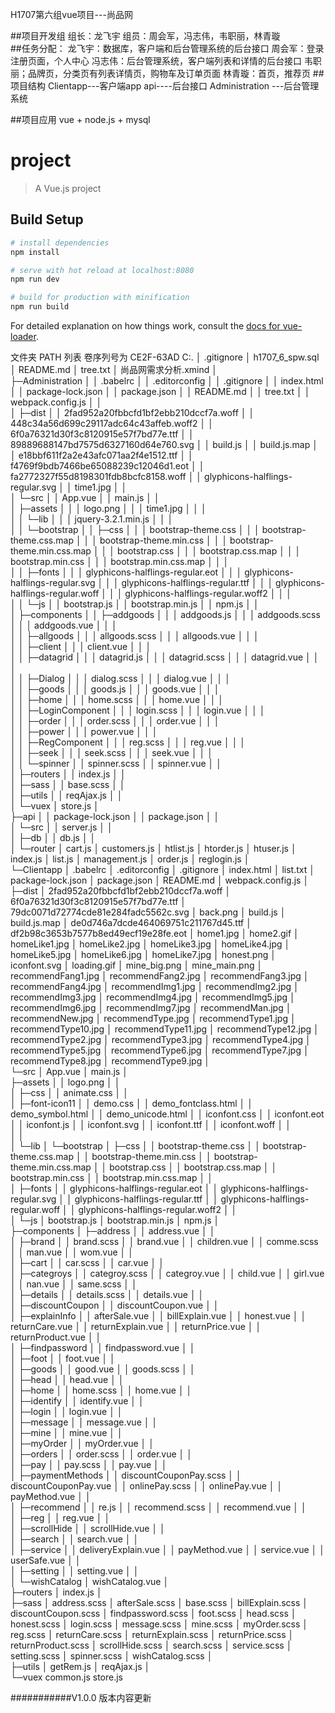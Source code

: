 H1707第六组vue项目---尚品网

##项目开发组
	组长：龙飞宇
	组员：周会军，冯志伟，韦职丽，林青璇	
##任务分配：
	龙飞宇：数据库，客户端和后台管理系统的后台接口
	周会军：登录注册页面，个人中心
	冯志伟：后台管理系统，客户端列表和详情的后台接口
	韦职丽；品牌页，分类页有列表详情页，购物车及订单页面
	林青璇：首页，推荐页
##项目结构
	Clientapp---客户端app
	api----后台接口
	Administration ---后台管理系统

##项目应用
	vue + node.js + mysql

# project

> A Vue.js project

## Build Setup

``` bash
# install dependencies
npm install

# serve with hot reload at localhost:8080
npm run dev

# build for production with minification
npm run build
```

For detailed explanation on how things work, consult the [docs for vue-loader](http://vuejs.github.io/vue-loader).


文件夹 PATH 列表
卷序列号为 CE2F-63AD
C:.
│  .gitignore
│  h1707_6_spw.sql
│  README.md
│  tree.txt
│  尚品网需求分析.xmind
│  
├─Administration
│  │  .babelrc
│  │  .editorconfig
│  │  .gitignore
│  │  index.html
│  │  package-lock.json
│  │  package.json
│  │  README.md
│  │  tree.txt
│  │  webpack.config.js
│  │  
│  ├─dist
│  │      2fad952a20fbbcfd1bf2ebb210dccf7a.woff
│  │      448c34a56d699c29117adc64c43affeb.woff2
│  │      6f0a76321d30f3c8120915e57f7bd77e.ttf
│  │      89889688147bd7575d6327160d64e760.svg
│  │      build.js
│  │      build.js.map
│  │      e18bbf611f2a2e43afc071aa2f4e1512.ttf
│  │      f4769f9bdb7466be65088239c12046d1.eot
│  │      fa2772327f55d8198301fdb8bcfc8158.woff
│  │      glyphicons-halflings-regular.svg
│  │      time1.jpg
│  │      
│  └─src
│      │  App.vue
│      │  main.js
│      │  
│      ├─assets
│      │  │  logo.png
│      │  │  time1.jpg
│      │  │  
│      │  └─lib
│      │      │  jquery-3.2.1.min.js
│      │      │  
│      │      └─bootstrap
│      │          ├─css
│      │          │      bootstrap-theme.css
│      │          │      bootstrap-theme.css.map
│      │          │      bootstrap-theme.min.css
│      │          │      bootstrap-theme.min.css.map
│      │          │      bootstrap.css
│      │          │      bootstrap.css.map
│      │          │      bootstrap.min.css
│      │          │      bootstrap.min.css.map
│      │          │      
│      │          ├─fonts
│      │          │      glyphicons-halflings-regular.eot
│      │          │      glyphicons-halflings-regular.svg
│      │          │      glyphicons-halflings-regular.ttf
│      │          │      glyphicons-halflings-regular.woff
│      │          │      glyphicons-halflings-regular.woff2
│      │          │      
│      │          └─js
│      │                  bootstrap.js
│      │                  bootstrap.min.js
│      │                  npm.js
│      │                  
│      ├─components
│      │  ├─addgoods
│      │  │      addgoods.js
│      │  │      addgoods.scss
│      │  │      addgoods.vue
│      │  │      
│      │  ├─allgoods
│      │  │      allgoods.scss
│      │  │      allgoods.vue
│      │  │      
│      │  ├─client
│      │  │      client.vue
│      │  │      
│      │  ├─datagrid
│      │  │      datagrid.js
│      │  │      datagrid.scss
│      │  │      datagrid.vue
│      │  │      
│      │  ├─Dialog
│      │  │      dialog.scss
│      │  │      dialog.vue
│      │  │      
│      │  ├─goods
│      │  │      goods.js
│      │  │      goods.vue
│      │  │      
│      │  ├─home
│      │  │      home.scss
│      │  │      home.vue
│      │  │      
│      │  ├─LoginComponent
│      │  │      login.scss
│      │  │      login.vue
│      │  │      
│      │  ├─order
│      │  │      order.scss
│      │  │      order.vue
│      │  │      
│      │  ├─power
│      │  │      power.vue
│      │  │      
│      │  ├─RegComponent
│      │  │      reg.scss
│      │  │      reg.vue
│      │  │      
│      │  ├─seek
│      │  │      seek.scss
│      │  │      seek.vue
│      │  │      
│      │  └─spinner
│      │          spinner.scss
│      │          spinner.vue
│      │          
│      ├─routers
│      │      index.js
│      │      
│      ├─sass
│      │      base.scss
│      │      
│      ├─utils
│      │      reqAjax.js
│      │      
│      └─vuex
│              store.js
│              
├─api
│  │  package-lock.json
│  │  package.json
│  │  
│  └─src
│      │  server.js
│      │  
│      ├─db
│      │      db.js
│      │      
│      └─router
│              cart.js
│              customers.js
│              htlist.js
│              htorder.js
│              htuser.js
│              index.js
│              list.js
│              management.js
│              order.js
│              reglogin.js
│              
└─Clientapp
    │  .babelrc
    │  .editorconfig
    │  .gitignore
    │  index.html
    │  list.txt
    │  package-lock.json
    │  package.json
    │  README.md
    │  webpack.config.js
    │  
    ├─dist
    │      2fad952a20fbbcfd1bf2ebb210dccf7a.woff
    │      6f0a76321d30f3c8120915e57f7bd77e.ttf
    │      79dc0071d72774cde81e284fadc5562c.svg
    │      back.png
    │      build.js
    │      build.js.map
    │      de0d746a7dcde464069751c211767d45.ttf
    │      df2b98c3653b7577b8ed49ecf19e28fe.eot
    │      home1.jpg
    │      home2.gif
    │      homeLike1.jpg
    │      homeLike2.jpg
    │      homeLike3.jpg
    │      homeLike4.jpg
    │      homeLike5.jpg
    │      homeLike6.jpg
    │      homeLike7.jpg
    │      honest.png
    │      iconfont.svg
    │      loading.gif
    │      mine_big.png
    │      mine_main.png
    │      recommendFang1.jpg
    │      recommendFang2.jpg
    │      recommendFang3.jpg
    │      recommendFang4.jpg
    │      recommendImg1.jpg
    │      recommendImg2.jpg
    │      recommendImg3.jpg
    │      recommendImg4.jpg
    │      recommendImg5.jpg
    │      recommendImg6.jpg
    │      recommendImg7.jpg
    │      recommendMan.jpg
    │      recommendNew.jpg
    │      recommendType.jpg
    │      recommendType1.jpg
    │      recommendType10.jpg
    │      recommendType11.jpg
    │      recommendType12.jpg
    │      recommendType2.jpg
    │      recommendType3.jpg
    │      recommendType4.jpg
    │      recommendType5.jpg
    │      recommendType6.jpg
    │      recommendType7.jpg
    │      recommendType8.jpg
    │      recommendType9.jpg
    │      
    └─src
        │  App.vue
        │  main.js
        │  
        ├─assets
        │  │  logo.png
        │  │  
        │  ├─css
        │  │      animate.css
        │  │      
        │  ├─font-icon11
        │  │      demo.css
        │  │      demo_fontclass.html
        │  │      demo_symbol.html
        │  │      demo_unicode.html
        │  │      iconfont.css
        │  │      iconfont.eot
        │  │      iconfont.js
        │  │      iconfont.svg
        │  │      iconfont.ttf
        │  │      iconfont.woff
        │  │     
        │  │          
        │  └─lib
        │      └─bootstrap
        │          ├─css
        │          │      bootstrap-theme.css
        │          │      bootstrap-theme.css.map
        │          │      bootstrap-theme.min.css
        │          │      bootstrap-theme.min.css.map
        │          │      bootstrap.css
        │          │      bootstrap.css.map
        │          │      bootstrap.min.css
        │          │      bootstrap.min.css.map
        │          │      
        │          ├─fonts
        │          │      glyphicons-halflings-regular.eot
        │          │      glyphicons-halflings-regular.svg
        │          │      glyphicons-halflings-regular.ttf
        │          │      glyphicons-halflings-regular.woff
        │          │      glyphicons-halflings-regular.woff2
        │          │      
        │          └─js
        │                  bootstrap.js
        │                  bootstrap.min.js
        │                  npm.js
        │                  
        ├─components
        │  ├─address
        │  │      address.vue
        │  │      
        │  ├─brand
        │  │      brand.scss
        │  │      brand.vue
        │  │      children.vue
        │  │      comme.scss
        │  │      man.vue
        │  │      wom.vue
        │  │      
        │  ├─cart
        │  │      car.scss
        │  │      car.vue
        │  │      
        │  ├─categroys
        │  │      categroy.scss
        │  │      categroy.vue
        │  │      child.vue
        │  │      girl.vue
        │  │      nan.vue
        │  │      same.scss
        │  │      
        │  ├─details
        │  │      details.scss
        │  │      details.vue
        │  │      
        │  ├─discountCoupon
        │  │      discountCoupon.vue
        │  │      
        │  ├─explainInfo
        │  │      afterSale.vue
        │  │      billExplain.vue
        │  │      honest.vue
        │  │      returnCare.vue
        │  │      returnExplain.vue
        │  │      returnPrice.vue
        │  │      returnProduct.vue
        │  │      
        │  ├─findpassword
        │  │      findpassword.vue
        │  │      
        │  ├─foot
        │  │      foot.vue
        │  │      
        │  ├─goods
        │  │      good.vue
        │  │      goods.scss
        │  │      
        │  ├─head
        │  │      head.vue
        │  │      
        │  ├─home
        │  │      home.scss
        │  │      home.vue
        │  │      
        │  ├─identify
        │  │      identify.vue
        │  │      
        │  ├─login
        │  │      login.vue
        │  │      
        │  ├─message
        │  │      message.vue
        │  │      
        │  ├─mine
        │  │      mine.vue
        │  │      
        │  ├─myOrder
        │  │      myOrder.vue
        │  │      
        │  ├─orders
        │  │      order.scss
        │  │      order.vue
        │  │      
        │  ├─pay
        │  │      pay.scss
        │  │      pay.vue
        │  │      
        │  ├─paymentMethods
        │  │      discountCouponPay.scss
        │  │      discountCouponPay.vue
        │  │      onlinePay.scss
        │  │      onlinePay.vue
        │  │      payMethod.vue
        │  │      
        │  ├─recommend
        │  │      re.js
        │  │      recommend.scss
        │  │      recommend.vue
        │  │      
        │  ├─reg
        │  │      reg.vue
        │  │      
        │  ├─scrollHide
        │  │      scrollHide.vue
        │  │      
        │  ├─search
        │  │      search.vue
        │  │      
        │  ├─service
        │  │      deliveryExplain.vue
        │  │      payMethod.vue
        │  │      service.vue
        │  │      userSafe.vue
        │  │      
        │  ├─setting
        │  │      setting.vue
        │  │      
        │  └─wishCatalog
        │          wishCatalog.vue
        │          
        ├─routers
        │      index.js
        │      
        ├─sass
        │      address.scss
        │      afterSale.scss
        │      base.scss
        │      billExplain.scss
        │      discountCoupon.scss
        │      findpassword.scss
        │      foot.scss
        │      head.scss
        │      honest.scss
        │      login.scss
        │      message.scss
        │      mine.scss
        │      myOrder.scss
        │      reg.scss
        │      returnCare.scss
        │      returnExplain.scss
        │      returnPrice.scss
        │      returnProduct.scss
        │      scrollHide.scss
        │      search.scss
        │      service.scss
        │      setting.scss
        │      spinner.scss
        │      wishCatalog.scss
        │      
        ├─utils
        │      getRem.js
        │      reqAjax.js
        │      
        └─vuex
                common.js
                store.js
                
###########V1.0.0 版本内容更新